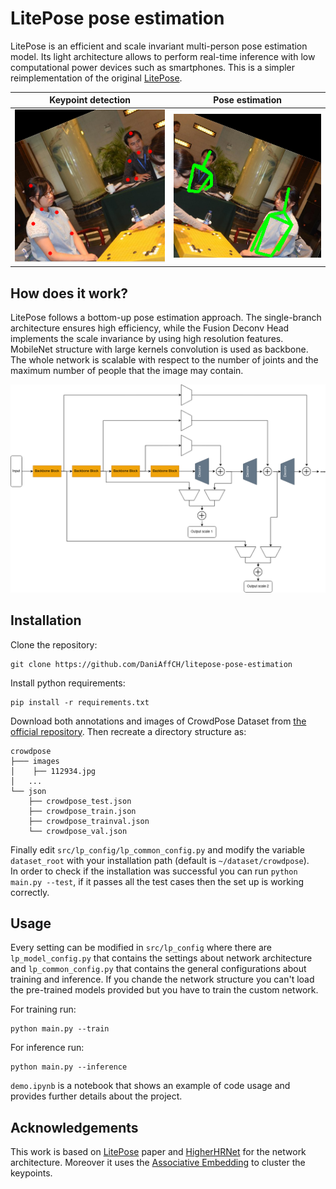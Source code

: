 # LitePose pose estimation

LitePose is an efficient and scale invariant multi-person pose estimation model. Its light architecture allows to perform real-time inference with low computational power devices such as smartphones. This is a simpler reimplementation of the original [LitePose][1].


Keypoint detection                            |  Pose estimation
:--------------------------------------------:|:-------------------------------------:
![Keypoint detecttion](/assets/keypoints.png) |  ![Pose estimation](/assets/pose.png)




## How does it work?

LitePose follows a bottom-up pose estimation approach. The single-branch architecture ensures high efficiency, while the Fusion Deconv Head implements the scale invariance by using high resolution features.
MobileNet structure with large kernels convolution is used as backbone. The whole network is scalable with respect to the number of joints and the maximum number of people that the image may contain.

![Network Architecture!](/assets/structure.png)

## Installation
Clone the repository:
```
git clone https://github.com/DaniAffCH/litepose-pose-estimation
```

Install python requirements:
```
pip install -r requirements.txt
```

Download both annotations and images of CrowdPose Dataset from [the official repository](https://github.com/Jeff-sjtu/CrowdPose#dataset). 
Then recreate a directory structure as:
```
crowdpose
├─── images
│    ├── 112934.jpg
│   ...
└── json
    ├── crowdpose_test.json
    ├── crowdpose_train.json
    ├── crowdpose_trainval.json
    └── crowdpose_val.json
```

Finally edit `src/lp_config/lp_common_config.py` and modify the variable `dataset_root` with your installation path (default is `~/dataset/crowdpose`).  
In order to check if the installation was successful you can run `python main.py --test`, if it passes all the test cases then the set up is working correctly.

## Usage 

Every setting can be modified in `src/lp_config` where there are `lp_model_config.py` that contains the settings about network architecture and `lp_common_config.py` that contains the general configurations about training and inference. If you chande the network structure you can't load the pre-trained models provided but you have to train the custom network.

For training run:
```
python main.py --train
```

For inference run:
```
python main.py --inference
```

`demo.ipynb` is a notebook that shows an example of code usage and provides further details about the project.

## Acknowledgements
This work is based on [LitePose][2] paper and [HigherHRNet][3] for the network architecture. Moreover it uses the [Associative Embedding][4] to cluster the keypoints.

[1]:https://github.com/mit-han-lab/litepose
[2]:https://openaccess.thecvf.com/content/CVPR2022/papers/Wang_Lite_Pose_Efficient_Architecture_Design_for_2D_Human_Pose_Estimation_CVPR_2022_paper.pdf
[3]:https://arxiv.org/pdf/1908.10357.pdf
[4]:https://papers.nips.cc/paper/2017/file/8edd72158ccd2a879f79cb2538568fdc-Paper.pdf
